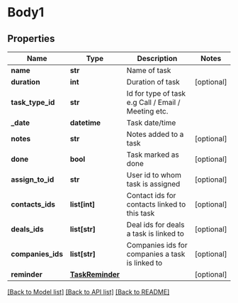 # Body1

## Properties
Name | Type | Description | Notes
------------ | ------------- | ------------- | -------------
**name** | **str** | Name of task | 
**duration** | **int** | Duration of task | [optional] 
**task_type_id** | **str** | Id for type of task e.g Call / Email / Meeting etc. | 
**_date** | **datetime** | Task date/time | 
**notes** | **str** | Notes added to a task | [optional] 
**done** | **bool** | Task marked as done | [optional] 
**assign_to_id** | **str** | User id to whom task is assigned | [optional] 
**contacts_ids** | **list[int]** | Contact ids for contacts linked to this task | [optional] 
**deals_ids** | **list[str]** | Deal ids for deals a task is linked to | [optional] 
**companies_ids** | **list[str]** | Companies ids for companies a task is linked to | [optional] 
**reminder** | [**TaskReminder**](TaskReminder.md) |  | [optional] 

[[Back to Model list]](../README.md#documentation-for-models) [[Back to API list]](../README.md#documentation-for-api-endpoints) [[Back to README]](../README.md)


